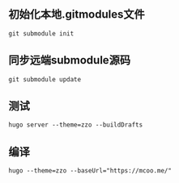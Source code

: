 ## 初始化本地.gitmodules文件
```
git submodule init  
```
## 同步远端submodule源码
```
git submodule update  
```
## 测试
```
hugo server --theme=zzo --buildDrafts
```
## 编译
```
hugo --theme=zzo --baseUrl="https://mcoo.me/"
```